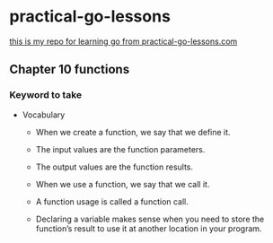 # practical-go-lessons
[this is my repo for learning go from practical-go-lessons.com](https://www.practical-go-lessons.com/chap-10-functions)

## Chapter 10 functions
### Keyword to take

- Vocabulary
    - When we create a function, we say that we define it.
    - The input values are the function parameters.
    - The output values are the function results.
    - When we use a function, we say that we call it.
    - A function usage is called a function call.

    - Declaring a variable makes sense when you need to store the function’s result to use it at another location in your program.